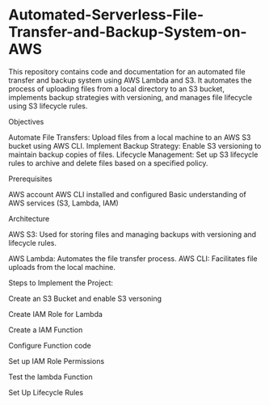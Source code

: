 # Automated-Serverless-File-Transfer-and-Backup-System-on-AWS


This repository contains code and documentation for an automated file transfer and backup system using AWS Lambda and S3. It automates the process of uploading files from a local directory to an S3 bucket, implements backup strategies with versioning, and manages file lifecycle using S3 lifecycle rules.


Objectives

Automate File Transfers: Upload files from a local machine to an AWS S3 bucket using AWS CLI.
Implement Backup Strategy: Enable S3 versioning to maintain backup copies of files.
Lifecycle Management: Set up S3 lifecycle rules to archive and delete files based on a specified policy.


Prerequisites

AWS account
AWS CLI installed and configured
Basic understanding of AWS services (S3, Lambda, IAM)


Architecture

AWS S3: Used for storing files and managing backups with versioning and lifecycle rules.

AWS Lambda: Automates the file transfer process.
AWS CLI: Facilitates file uploads from the local machine.


Steps to Implement the Project:


Create an S3 Bucket and enable S3 versoning

Create IAM Role for Lambda

Create a IAM Function

Configure Function code

Set up IAM Role Permissions

Test the lambda Function

Set Up Lifecycle Rules
